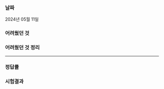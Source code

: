 <h3>날짜</h3>
2024년 05월 11일  

<h3>어려웠던 것</h3>

<h3>어려웠던 것 정리</h3>

***

<h3>정답률</h3>


<h3>시험결과</h3>

